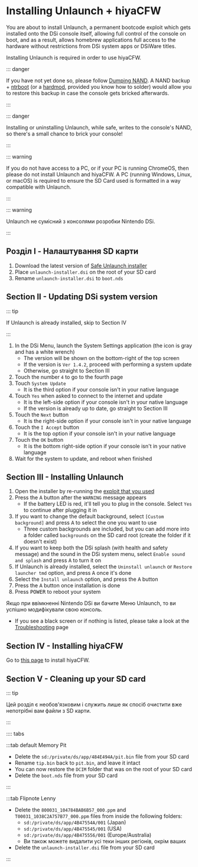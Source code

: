 # Installing Unlaunch + hiyaCFW

You are about to install Unlaunch, a permanent bootcode exploit which gets installed onto the DSi console itself, allowing full control of the console on boot, and as a result, allows homebrew applications full access to the hardware without restrictions from DSi system apps or DSiWare titles.

Installing Unlaunch is required in order to use hiyaCFW.

::: danger

If you have not yet done so, please follow [Dumping NAND](dumping-nand.html). A NAND backup + [ntrboot](https://wiki.ds-homebrew.com/ds-index/ntrboot) (or a [hardmod](https://wiki.ds-homebrew.com/ds-index/hardmod), provided you know how to solder) would allow you to restore this backup in case the console gets bricked afterwards.

:::

::: danger

Installing or uninstalling Unlaunch, while safe, writes to the console's NAND, so there's a small chance to brick your console!

:::

::: warning

If you do not have access to a PC, or if your PC is running ChromeOS, then please do not install Unlaunch and hiyaCFW. A PC (running Windows, Linux, or macOS) is required to ensure the SD Card used is formatted in a way compatible with Unlaunch.

:::

::: warning

Unlaunch не сумісний з консолями розробки Nintendo DSi.

:::

## Розділ I - Налаштування SD карти

1. Download the latest version of [Safe Unlaunch installer](https://github.com/edo9300/unlaunch-installer/releases/latest/download/unlaunch-installer.dsi)
2. Place `unlaunch-installer.dsi` on the root of your SD card
3. Rename `unlaunch-installer.dsi` to `boot.nds`

## Section II - Updating DSi system version

::: tip

If Unlaunch is already installed, skip to Section IV

:::

1. In the DSi Menu, launch the System Settings application (the icon is gray and has a white wrench)
   - The version will be shown on the bottom-right of the top screen
   - If the version is `Ver 1.4.2`, proceed with performing a system update
   - Otherwise, go straight to Section III
2. Touch the number `4` to go to the fourth page
3. Touch `System Update`
   - It is the third option if your console isn't in your native language
4. Touch `Yes` when asked to connect to the internet and update
   - It is the left-side option if your console isn't in your native language
   - If the version is already up to date, go straight to Section III
5. Touch the `Next` button
   - It is the right-side option if your console isn't in your native language
6. Touch the `I Accept` button
   - It is the top option if your console isn't in your native language
7. Touch the `OK` button
   - It is the bottom right-side option if your console isn't in your native language
8. Wait for the system to update, and reboot when finished

## Section III - Installing Unlaunch

1. Open the installer by re-running the [exploit that you used](launching-the-exploit.html)
2. Press the <kbd class="face">A</kbd> button after the `WARNING` message appears
   - If the battery LED is red, it'll tell you to plug in the console. Select `Yes` to continue after plugging it in
3. If you want to change the default background, select `[Custom background]` and press <kbd class="face">A</kbd> to select the one you want to use
   - Three custom backgrounds are included, but you can add more into a folder called `backgrounds` on the SD card root (create the folder if it doesn't exist)
4. If you want to keep both the DSi splash (with health and safety message) and the sound in the DSi system menu, select `Enable sound and splash` and press <kbd class="face">A</kbd> to turn it on
5. If Unlaunch is already installed, select the `Uninstall unlaunch` or `Restore launcher tmd` option, and press <kbd class="face">A</kbd> once it's done
6. Select the `Install unlaunch` option, and press the <kbd class="face">A</kbd> button
7. Press the <kbd class="face">A</kbd> button once installation is done
8. Press <kbd class="face">POWER</kbd> to reboot your system

Якщо при ввімкненні Nintendo DSi ви бачите Меню Unlaunch, то ви успішно модифікували свою консоль.

- If you see a black screen or if nothing is listed, please take a look at the [Troubleshooting](troubleshooting.html) page

## Section IV - Installing hiyaCFW

Go to [this page](https://wiki.ds-homebrew.com/hiyacfw/installing) to install hiyaCFW.

## Section V - Cleaning up your SD card

::: tip

Цей розділ є необов'язковим і служить лише як спосіб очистити вже непотрібні вам файли з SD карти.

:::

:::: tabs

:::tab default Memory Pit

- Delete the `sd:/private/ds/app/484E494A/pit.bin` file from your SD card
- Rename `tip.bin` back to `pit.bin`, and leave it intact
- You can now restore the `DCIM` folder that was on the root of your SD card
- Delete the `boot.nds` file from your SD card

:::

:::tab Flipnote Lenny

- Delete the `800031_104784BAB6B57_000.ppm` and `T00031_1038C2A757B77_000.ppm` files from inside the following folders:
  - `sd:/private/ds/app/4B47554A/001` (Japan)
  - `sd:/private/ds/app/4B475545/001` (USA)
  - `sd:/private/ds/app/4B475556/001` (Europe/Australia)
  - Ви також можете видалити усі теки інших регіонів, окрім ваших
- Delete the `unlaunch-installer.dsi` file from your SD card

:::
